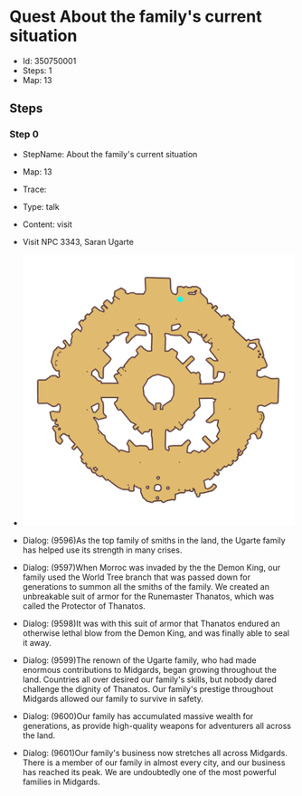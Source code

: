 # Quest About the family's current situation

- Id: 350750001
- Steps: 1
- Map: 13

## Steps

### Step 0
- StepName:  About the family's current situation
- Map:  13
- Trace:  
- Type:  talk
- Content:  visit
- Visit NPC 3343, Saran Ugarte

- ![images/350750001_0.png](images/350750001_0.png)
- Dialog: (9596)As the top family of smiths in the land, the Ugarte family has helped use its strength in many crises.
- Dialog: (9597)When Morroc was invaded by the the Demon King, our family used the World Tree branch that was passed down for generations to summon all the smiths of the family. We created an unbreakable suit of armor for the Runemaster Thanatos, which was called the Protector of Thanatos.
- Dialog: (9598)It was with this suit of armor that Thanatos endured an otherwise lethal blow from the Demon King, and was finally able to seal it away.
- Dialog: (9599)The renown of the Ugarte family, who had made enormous contributions to Midgards, began growing throughout the land. Countries all over desired our family's skills, but nobody dared challenge the dignity of Thanatos. Our family's prestige throughout Midgards allowed our family to survive in safety. 
- Dialog: (9600)Our family has accumulated massive wealth for generations, as provide high-quality weapons for adventurers all across the land.
- Dialog: (9601)Our family's business now stretches all across Midgards. There is a member of our family in almost every city, and our business has reached its peak. We are undoubtedly one of the most powerful families in Midgards. 


